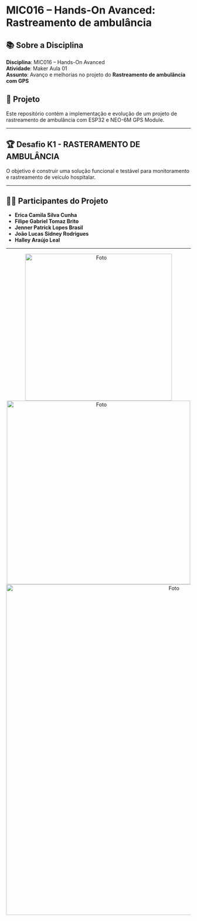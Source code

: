 # MIC016 – Hands-On Avanced: Rastreamento de ambulância 

## 📚 Sobre a Disciplina  
**Disciplina**: MIC016 – Hands-On Avanced  
**Atividade**: Maker Aula 01  
**Assunto**: Avanço e melhorias no projeto do **Rastreamento de ambulância com GPS**

## 🚀 Projeto  
Este repositório contém a implementação e evolução de um projeto de rastreamento de ambulância com ESP32 e NEO-6M GPS Module.

---

## 🏆 Desafio K1 - RASTERAMENTO DE AMBULÂNCIA
O objetivo é construir uma solução funcional e testável para monitoramento e rastreamento de veículo hospitalar.

---

## 👩‍💻 Participantes do Projeto  
- **Erica Camila Silva Cunha**  
- **Filipe Gabriel Tomaz Brito**
- **Jenner Patrick Lopes Brasil**  
- **João Lucas Sidney Rodrigues**  
- **Halley Araújo Leal**

---

<div align="center">
  <img src="https://github.com/user-attachments/assets/d29c68da-9fe4-40f5-8866-d17c2507c3db" alt="Foto" width="400">
  <img src="https://github.com/user-attachments/assets/da891543-72ff-4db3-b282-08298992b07f" alt="Foto" width="500">
  <img src="https://github.com/user-attachments/assets/fed297e9-aae6-4090-8273-a6d3d472db01" alt="Foto" width="900">
</div>


